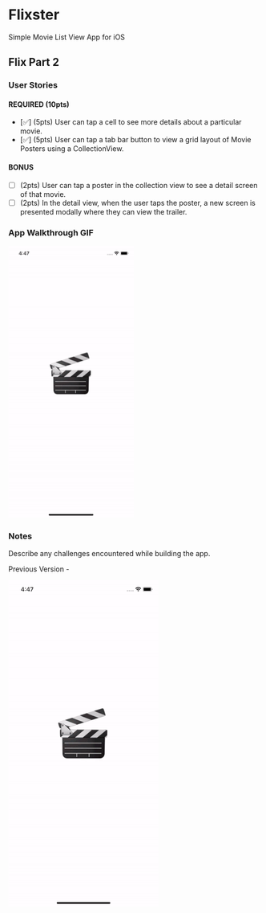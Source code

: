 # Flixster
Simple Movie List View App for iOS


## Flix Part 2

### User Stories

#### REQUIRED (10pts)
- [✅] (5pts) User can tap a cell to see more details about a particular movie.
- [✅] (5pts) User can tap a tab bar button to view a grid layout of Movie Posters using a CollectionView.

#### BONUS
- [ ] (2pts) User can tap a poster in the collection view to see a detail screen of that movie.
- [ ] (2pts) In the detail view, when the user taps the poster, a new screen is presented modally where they can view the trailer.

### App Walkthrough GIF
<img src="./images/flixster-list-view.gif" width=250><br>

### Notes
Describe any challenges encountered while building the app.


Previous Version - 

<img src="./images/flixster-list-view.gif">

